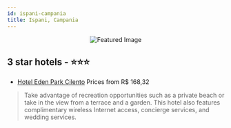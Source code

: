 ```yaml
---
id: ispani-campania
title: Ispani, Campania
---
```


<center><img src="https://i.travelapi.com/hotels/9000000/8350000/8349600/8349515/5d61d7ac_z.jpg" alt="Featured Image" /></center>


##  3 star hotels - ⭐️⭐️⭐️

-    [Hotel Eden Park Cilento](https://us.hurb.com/hotels/ispani/hotel-eden-park-cilento-JNP-JP948337?cmp=18055) Prices from R$ 168,32
   > Take advantage of recreation opportunities such as a private beach or take in the view from a terrace and a garden. This hotel also features complimentary wireless Internet access, concierge services, and wedding services.

